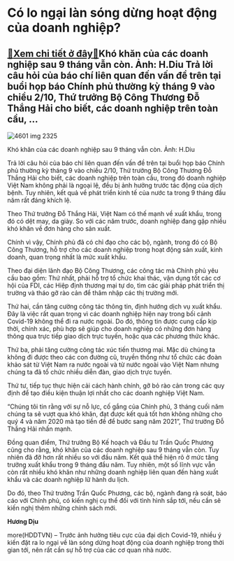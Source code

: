 Có lo ngại làn sóng dừng hoạt động của doanh nghiệp?
====================================================

[:gift:Xem chi tiết ở đây:gift:](https://hddtvn.com/co-lo-ngai-lan-song-dung-hoat-dong-cua-doanh-nghiep/)Khó khăn của các doanh nghiệp sau 9 tháng vẫn còn. Ảnh: H.Diu Trả lời câu hỏi của báo chí liên quan đến vấn đề trên tại buổi họp báo Chính phủ thường kỳ tháng 9 vào chiều 2/10, Thứ trưởng Bộ Công Thương Đỗ Thắng Hải cho biết, các doanh nghiệp trên toàn cầu, …
-------------------------------------------------------------------------------------------------------------------------------------------------------------------------------------------------------------------------------------------------------------------





![4601 img 2325](https://hddtvn.com/wp-content/uploads/2021/01/4601_IMG_2325.jpg "Khó khăn của các doanh nghiệp sau 9 tháng vẫn còn. Ảnh: H.Diu")


Khó khăn của các doanh nghiệp sau 9 tháng vẫn còn. Ảnh: H.Diu



Trả lời câu hỏi của báo chí liên quan đến vấn đề trên tại buổi họp báo Chính phủ thường kỳ tháng 9 vào chiều 2/10, Thứ trưởng Bộ Công Thương Đỗ Thắng Hải cho biết, các doanh nghiệp trên toàn cầu, trong đó doanh nghiệp Việt Nam không phải là ngoại lệ, đều bị ảnh hưởng trước tác động của dịch bệnh. Tuy nhiên, kết quả về phát triển kinh tế của nước ta trong 9 tháng đầu năm rất đáng khích lệ.


Theo Thứ trưởng Đỗ Thắng Hải, Việt Nam có thế mạnh về xuất khẩu, trong đó có dệt may, da giày. So với các năm trước, doanh nghiệp đang gặp nhiều khó khăn về đơn hàng cho sản xuất.


Chính vì vậy, Chính phủ đã có chỉ đạo cho các bộ, ngành, trong đó có Bộ Công Thương, hỗ trợ cho các doanh nghiệp trong hoạt động sản xuất, kinh doanh, quan trọng nhất là mức xuất khẩu.


Theo đại diện lãnh đạo Bộ Công Thương, các công tác mà Chính phủ yêu cầu bao gồm: Thứ nhất, phải hỗ trợ tổ chức khai thác, vận dụng tốt các cơ hội của FDI, các Hiệp định thương mại tự do, tìm các giải pháp phát triển thị trường và tháo gỡ rào cản để thâm nhập các thị trường mới.


Thứ hai, cần tăng cường công tác thông tin, định hướng dịch vụ xuất khẩu. Đây là việc rất quan trọng vì các doanh nghiệp hiện nay trong bối cảnh Covid-19 không thể đi ra nước ngoài. Do đó, thông tin được cung cấp kịp thời, chính xác, phù hợp sẽ giúp cho doanh nghiệp có những đơn hàng thông qua trực tiếp giao dịch trực tuyến, hoặc qua các phương thức khác.


Thứ ba, phải tăng cường công tác xúc tiến thương mại. Mặc dù chúng ta không đi được theo các con đường cũ, truyền thống như tổ chức các đoàn khảo sát từ Việt Nam ra nước ngoài và từ nước ngoài vào Việt Nam nhưng chúng ta đã tổ chức nhiều diễn đàn, giao dịch trực tuyến.


Thứ tư, tiếp tục thực hiện cải cách hành chính, gỡ bỏ rào cản trong các quy định để tạo điều kiện thuận lợi nhất cho các doanh nghiệp Việt Nam.


“Chúng tôi tin rằng với sự nỗ lực, cố gắng của Chính phủ, 3 tháng cuối năm chúng ta sẽ vượt qua khó khăn, đạt được kết quả tốt hơn không những cho quý 4 và năm 2020 mà tạo tiền đề để bước sang năm 2021”, Thứ trưởng Đỗ Thắng Hải nhấn mạnh.


Đồng quan điểm, Thứ trưởng Bộ Kế hoạch và Đầu tư Trần Quốc Phương cũng cho rằng, khó khăn của các doanh nghiệp sau 9 tháng vẫn còn. Tuy nhiên đã đỡ hơn rất nhiều so với đầu năm. Kết quả thể hiện rõ ở mức tăng trưởng xuất khẩu trong 9 tháng đầu năm. Tuy nhiên, một số lĩnh vực vẫn còn rất nhiều khó khăn như những doanh nghiệp liên quan đến hàng xuất khẩu và các doanh nghiệp lữ hành du lịch.


Do đó, theo Thứ trưởng Trần Quốc Phương, các bộ, ngành đang rà soát, báo cáo với Chính phủ, có kiến nghị cụ thể đối với tình hình sắp tới, nếu cần sẽ kiến nghị thêm những chính sách mới.




**Hương Dịu**



more(HDDTVN) – Trước ảnh hưởng tiêu cực của đại dịch Covid-19, nhiều ý kiến đặt ra lo ngại về làn sóng dừng hoạt động của doanh nghiệp trong thời gian tới, nên rất cần sự hỗ trợ của các cơ quan nhà nước.

